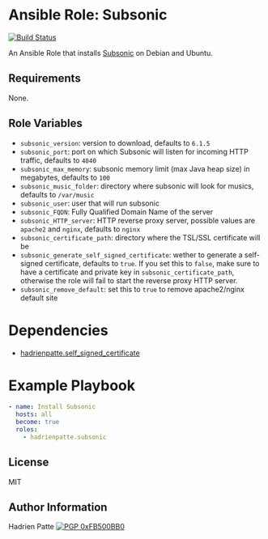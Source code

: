 # Ansible Role: Subsonic

[![Build Status](https://travis-ci.com/HadrienPatte/ansible-role-subsonic.svg?branch=master)](https://travis-ci.com/HadrienPatte/ansible-role-subsonic)

An Ansible Role that installs [Subsonic](http://subsonic.org) on Debian and
Ubuntu.

## Requirements

None.

## Role Variables

* `subsonic_version`: version to download, defaults to `6.1.5`
* `subsonic_port`: port on which Subsonic will listen for incoming HTTP traffic,
  defaults to `4040`
* `subsonic_max_memory`: subsonic memory limit (max Java heap size) in
  megabytes, defaults to `100`
* `subsonic_music_folder`: directory where subsonic will look for musics,
  defaults to `/var/music`
* `subsonic_user`: user that will run subsonic
* `subsonic_FQDN`: Fully Qualified Domain Name of the server
* `subsonic_HTTP_server`: HTTP reverse proxy server, possible values are
  `apache2` and `nginx`, defaults to `nginx`
* `subsonic_certificate_path`: directory where the TSL/SSL certificate will be
* `subsonic_generate_self_signed_certificate`: wether to generate a self-signed
  certificate, defaults to `true`. If you set this to `false`, make sure to have
  a certificate and private key in `subsonic_certificate_path`, otherwise the
  role will fail to start the reverse proxy HTTP server.
* `subsonic_remove_default`: set this to `true` to remove apache2/nginx default
  site

# Dependencies

* [hadrienpatte.self_signed_certificate](https://galaxy.ansible.com/hadrienpatte/self_signed_certificate)

# Example Playbook

```yaml
- name: Install Subsonic
  hosts: all
  become: true
  roles:
    - hadrienpatte.subsonic
```

## License

MIT

## Author Information

Hadrien Patte [![PGP 0xFB500BB0](https://peegeepee.com/badge/orange/FB500BB0.svg)](https://peegeepee.com/FB500BB0)
